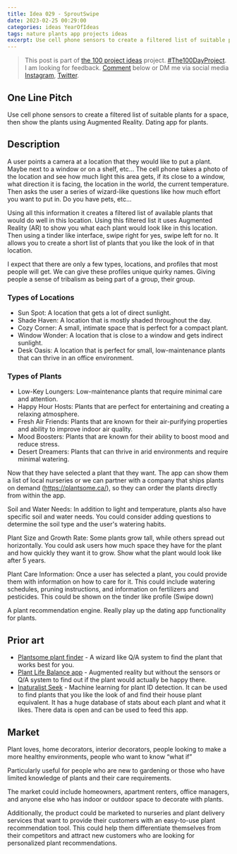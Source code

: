 ```yaml
---
title: Idea 029 - SproutSwipe 
date: 2023-02-25 00:29:00
categories: ideas YearOfIdeas
tags: nature plants app projects ideas
excerpt: Use cell phone sensors to create a filtered list of suitable plants for a space then show the plants using Augmented Reality. Dating app for plants
---
```


> This post is part of [the 100 project ideas](/projects/2023-100-ideas/) project. [#The100DayProject](https://www.the100dayproject.org/). I am looking for feedback. <a href='#utterances-comments'>Comment</a> below or DM me via social media <a href="https://instagram.com/funvill" rel="nofollow noopener noreferrer"><i class="fab fa-fw fa-instagram" aria-hidden="true"></i><span class="label">Instagram</span></a>, <a href="https://twitter.com/funvill" rel="nofollow noopener noreferrer"><i class="fab fa-fw fa-twitter" aria-hidden="true"></i><span class="label">Twitter</span></a>.

## One Line Pitch

Use cell phone sensors to create a filtered list of suitable plants for a space, then show the plants using Augmented Reality.  Dating app for plants.

## Description

A user points a camera at a location that they would like to put a plant. Maybe next to a window or on a shelf, etc… The cell phone takes a photo of the location and see how much light this area gets, if its close to a window, what direction it is facing, the location in the world, the current temperature. Then asks the user a series of wizard-like questions like how much effort you want to put in. Do you have pets, etc...

Using all this information it creates a filtered list of available plants that would do well in this location. Using this filtered list it uses Augmented Reality (AR) to show you what each plant would look like in this location. Then using a tinder like interface, swipe right for yes, swipe left for no. It allows you to create a short list of plants that you like the look of in that location.

I expect that there are only a few types, locations, and profiles that most people will get. We can give these profiles unique quirky names. Giving people a sense of tribalism as being part of a group, their group.

### Types of Locations

- Sun Spot: A location that gets a lot of direct sunlight.
- Shade Haven: A location that is mostly shaded throughout the day.
- Cozy Corner: A small, intimate space that is perfect for a compact plant.
- Window Wonder: A location that is close to a window and gets indirect sunlight.
- Desk Oasis: A location that is perfect for small, low-maintenance plants that can thrive in an office environment.

### Types of Plants

- Low-Key Loungers: Low-maintenance plants that require minimal care and attention.
- Happy Hour Hosts: Plants that are perfect for entertaining and creating a relaxing atmosphere.
- Fresh Air Friends: Plants that are known for their air-purifying properties and ability to improve indoor air quality.
- Mood Boosters: Plants that are known for their ability to boost mood and reduce stress.
- Desert Dreamers: Plants that can thrive in arid environments and require minimal watering.

Now that they have selected a plant that they want. The app can show them a list of local nurseries or we can partner with a company that ships plants on demand (https://plantsome.ca/), so they can order the plants directly from within the app.

Soil and Water Needs: In addition to light and temperature, plants also have specific soil and water needs. You could consider adding questions to determine the soil type and the user's watering habits.

Plant Size and Growth Rate: Some plants grow tall, while others spread out horizontally. You could ask users how much space they have for the plant and how quickly they want it to grow. Show what the plant would look like after 5 years.

Plant Care Information: Once a user has selected a plant, you could provide them with information on how to care for it. This could include watering schedules, pruning instructions, and information on fertilizers and pesticides. This could be shown on the tinder like profile (Swipe down)

A plant recommendation engine. Really play up the dating app functionality for plants.

## Prior art

- [Plantsome plant finder](https://plantsome.ca/pages/plantfinder) - A wizard like Q/A system to find the plant that works best for you. 
- [Plant Life Balance app](https://mashable.com/article/plant-life-balance-app-ar) - Augmented reality but without the sensors or Q/A system to find out if the plant would actually be happy there. 
- [Inaturalist Seek](https://www.inaturalist.org/pages/seek_app) - Machine learning for plant ID detection. It can be used to find plants that you like the look of and find their house plant equivalent. It has a huge database of stats about each plant and what it likes. There data is open and can be used to feed this app.

## Market

Plant loves, home decorators, interior decorators, people looking to make a more healthy environments, people who want to know “what if”

Particularly useful for people who are new to gardening or those who have limited knowledge of plants and their care requirements.

The market could include homeowners, apartment renters, office managers, and anyone else who has indoor or outdoor space to decorate with plants.

Additionally, the product could be marketed to nurseries and plant delivery services that want to provide their customers with an easy-to-use plant recommendation tool. This could help them differentiate themselves from their competitors and attract new customers who are looking for personalized plant recommendations.

